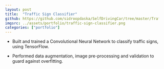```yaml
---
layout: post
title:  "Traffic Sign Classifier"
github: https://github.com/sidroopdaska/SelfDrivingCar/tree/master/TrafficSignClassifier
imgsrc: ../assets/portfolio/traffic-sign-classifier.png
categories: ["portfolio"]
---
```


* Built and trained a Convolutional Neural Network to classify traffic signs, using TensorFlow. 

* Performed data augmentation, image pre-processing and validation to guard against overfitting.
